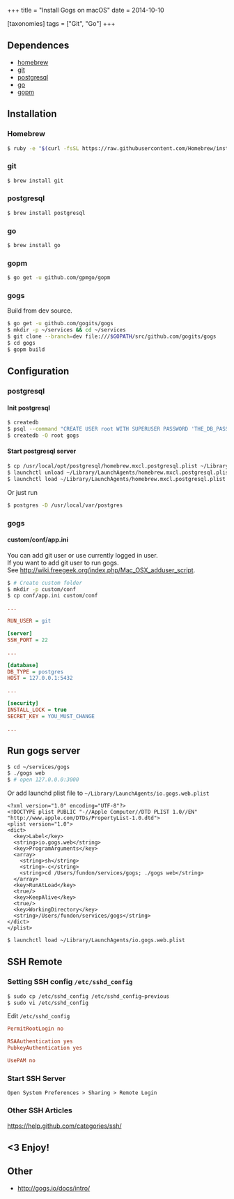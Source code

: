 +++
title = "Install Gogs on macOS"
date = 2014-10-10

[taxonomies]
tags = ["Git", "Go"]
+++

## Dependences

- [homebrew][]
- [git][]
- [postgresql][]
- [go][]
- [gopm][]

## Installation

### Homebrew

```bash
$ ruby -e "$(curl -fsSL https://raw.githubusercontent.com/Homebrew/install/master/install)"
```

### git

```bash
$ brew install git
```

### postgresql

```bash
$ brew install postgresql
```

### go

```bash
$ brew install go
```

### gopm

```bash
$ go get -u github.com/gpmgo/gopm
```

### gogs

Build from dev source.

```bash
$ go get -u github.com/gogits/gogs
$ mkdir -p ~/services && cd ~/services
$ git clone --branch=dev file:///$GOPATH/src/github.com/gogits/gogs
$ cd gogs
$ gopm build
```

## Configuration

### postgresql

#### Init postgresql

```bash
$ createdb
$ psql --command "CREATE USER root WITH SUPERUSER PASSWORD 'THE_DB_PASSWORD';"
$ createdb -O root gogs
```

#### Start postgresql server

```bash
$ cp /usr/local/opt/postgresql/homebrew.mxcl.postgresql.plist ~/Library/LaunchAgents/
$ launchctl unload ~/Library/LaunchAgents/homebrew.mxcl.postgresql.plist
$ launchctl load ~/Library/LaunchAgents/homebrew.mxcl.postgresql.plist
```

Or just run

```bash
$ postgres -D /usr/local/var/postgres
```

### gogs

#### custom/conf/app.ini

You can add git user or use currently logged in user.  
If you want to add git user to run gogs.  
See http://wiki.freegeek.org/index.php/Mac_OSX_adduser_script.

```bash
$ # Create custom folder
$ mkdir -p custom/conf
$ cp conf/app.ini custom/conf
```

```ini
...

RUN_USER = git

[server]
SSH_PORT = 22

...

[database]
DB_TYPE = postgres
HOST = 127.0.0.1:5432

...

[security]
INSTALL_LOCK = true
SECRET_KEY = YOU_MUST_CHANGE

...
```

## Run gogs server

```bash
$ cd ~/services/gogs
$ ./gogs web
$ # open 127.0.0.0:3000
```

Or add launchd plist file to `~/Library/LaunchAgents/io.gogs.web.plist`

```markup
<?xml version="1.0" encoding="UTF-8"?>
<!DOCTYPE plist PUBLIC "-//Apple Computer//DTD PLIST 1.0//EN" "http://www.apple.com/DTDs/PropertyList-1.0.dtd">
<plist version="1.0">
<dict>
  <key>Label</key>
  <string>io.gogs.web</string>
  <key>ProgramArguments</key>
  <array>
    <string>sh</string>
    <string>-c</string>
    <string>cd /Users/fundon/services/gogs; ./gogs web</string>
  </array>
  <key>RunAtLoad</key>
  <true/>
  <key>KeepAlive</key>
  <true/>
  <key>WorkingDirectory</key>
  <string>/Users/fundon/services/gogs</string>
</dict>
</plist>
```

```bash
$ launchctl load ~/Library/LaunchAgents/io.gogs.web.plist
```

## SSH Remote

### Setting SSH config `/etc/sshd_config`

```bash
$ sudo cp /etc/sshd_config /etc/sshd_config~previous
$ sudo vi /etc/sshd_config
```

Edit `/etc/sshd_config`

```ini
PermitRootLogin no

RSAAuthentication yes
PubkeyAuthentication yes

UsePAM no
```

### Start SSH Server

```
Open System Preferences > Sharing > Remote Login
```

### Other SSH Articles

https://help.github.com/categories/ssh/

## <3 Enjoy!

## Other

- http://gogs.io/docs/intro/

[homebrew]: http://brew.sh
[git]: http://git-scm.com
[postgresql]: http://www.postgresql.org
[gogs]: http://gogs.io
[gopm]: http://gopm.io
[go]: http://golang.org
